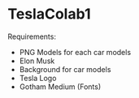 # TeslaColab1

Requirements:

- PNG Models for each car models
- Elon Musk
- Background for car models
- Tesla Logo
- Gotham Medium (Fonts)
